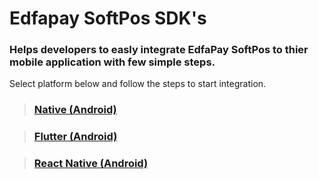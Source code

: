 # Edfapay SoftPos SDK's
<h3>Helps developers to easly integrate EdfaPay SoftPos to thier mobile application with few simple steps. </h3>

Select platform below and follow the steps to start integration.

> ### [Native (Android)](/android#android-edfapay-softpos-sdk)

> ### [Flutter (Android)](/flutter#flutter-edfapay-softpos-sdk)

> ### [React Native (Android)](/tree/react-native)
